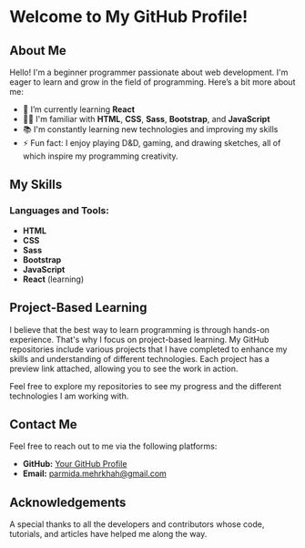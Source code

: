 # Welcome to My GitHub Profile!

## About Me

Hello! I'm a beginner programmer passionate about web development. I'm eager to learn and grow in the field of programming. Here’s a bit more about me:

- 🌱 I’m currently learning **React**
- 👨‍💻 I'm familiar with **HTML**, **CSS**, **Sass**, **Bootstrap**, and **JavaScript**
- 📚 I'm constantly learning new technologies and improving my skills
- ⚡ Fun fact: I enjoy playing D&D, gaming, and drawing sketches, all of which inspire my programming creativity.


## My Skills

### Languages and Tools:
- **HTML**
- **CSS**
- **Sass**
- **Bootstrap**
- **JavaScript**
- **React** (learning)

## Project-Based Learning
I believe that the best way to learn programming is through hands-on experience. That's why I focus on project-based learning. My GitHub repositories include various projects that I have completed to enhance my skills and understanding of different technologies. Each project has a preview link attached, allowing you to see the work in action.

Feel free to explore my repositories to see my progress and the different technologies I am working with.

## Contact Me

Feel free to reach out to me via the following platforms:

- **GitHub:** [Your GitHub Profile](https://github.com/Hexpur)
- **Email:** parmida.mehrkhah@gmail.com

## Acknowledgements

A special thanks to all the developers and contributors whose code, tutorials, and articles have helped me along the way.
